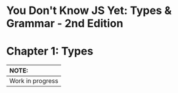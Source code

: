 # You Don't Know JS Yet: Types & Grammar - 2nd Edition
# Chapter 1: Types

| NOTE: |
| :--- |
| Work in progress |

